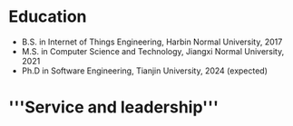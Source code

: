 Education
======
* B.S. in Internet of Things Engineering, Harbin Normal University, 2017
* M.S. in Computer Science and Technology, Jiangxi Normal University, 2021
* Ph.D in Software Engineering, Tianjin University, 2024 (expected)
  
'''Service and leadership'''
======

